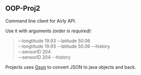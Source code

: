 ## OOP-Proj2

Command line client for Airly API.



Use it with arguments *(order is required)*:
  > --longtitude 19.93 --latitude 50.06 <br /> 
  > --longtitude 19.93 --latitude 50.06 --history <br /> 
  > --sensorID 204 <br />
  > --sensorID 204 --history <br />

Projects uses [Gson](https://github.com/google/gson) to convert JSON  to java objects and back.
